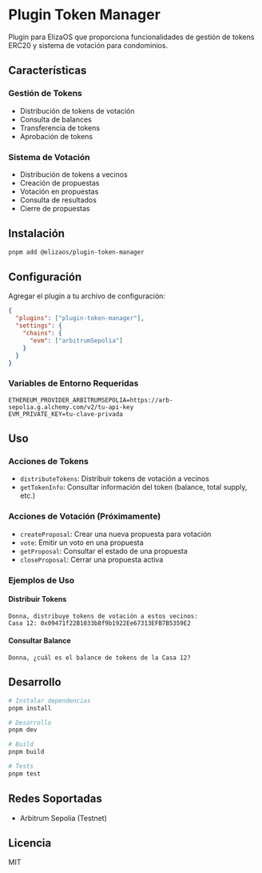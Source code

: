 # Plugin Token Manager

Plugin para ElizaOS que proporciona funcionalidades de gestión de tokens ERC20 y sistema de votación para condominios.

## Características

### Gestión de Tokens
- Distribución de tokens de votación
- Consulta de balances
- Transferencia de tokens
- Aprobación de tokens

### Sistema de Votación
- Distribución de tokens a vecinos
- Creación de propuestas
- Votación en propuestas
- Consulta de resultados
- Cierre de propuestas

## Instalación

```bash
pnpm add @elizaos/plugin-token-manager
```

## Configuración

Agregar el plugin a tu archivo de configuración:

```json
{
  "plugins": ["plugin-token-manager"],
  "settings": {
    "chains": {
      "evm": ["arbitrumSepolia"]
    }
  }
}
```

### Variables de Entorno Requeridas
```env
ETHEREUM_PROVIDER_ARBITRUMSEPOLIA=https://arb-sepolia.g.alchemy.com/v2/tu-api-key
EVM_PRIVATE_KEY=tu-clave-privada
```

## Uso

### Acciones de Tokens
- `distributeTokens`: Distribuir tokens de votación a vecinos
- `getTokenInfo`: Consultar información del token (balance, total supply, etc.)

### Acciones de Votación (Próximamente)
- `createProposal`: Crear una nueva propuesta para votación
- `vote`: Emitir un voto en una propuesta
- `getProposal`: Consultar el estado de una propuesta
- `closeProposal`: Cerrar una propuesta activa

### Ejemplos de Uso

#### Distribuir Tokens
```
Donna, distribuye tokens de votación a estos vecinos:
Casa 12: 0x09471f22B1033b8f9b1922Ee67313EFB7B5359E2
```

#### Consultar Balance
```
Donna, ¿cuál es el balance de tokens de la Casa 12?
```

## Desarrollo

```bash
# Instalar dependencias
pnpm install

# Desarrollo
pnpm dev

# Build
pnpm build

# Tests
pnpm test
```

## Redes Soportadas
- Arbitrum Sepolia (Testnet)

## Licencia

MIT 
